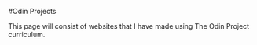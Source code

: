 #Odin Projects

This page will consist of websites that I have made using The Odin Project curriculum.